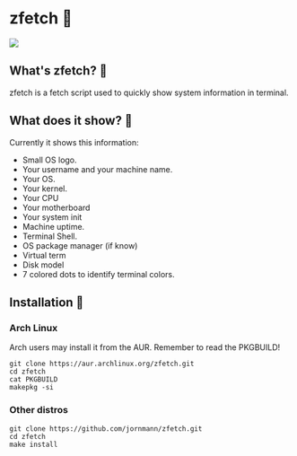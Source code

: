 # zfetch 📜
![](https://raw.githubusercontent.com/jornmann/zfetch/img/zfetchscrot.png)
## What's zfetch? 🤔
zfetch is a fetch script used to quickly show system information in terminal.
## What does it show? 🤔
Currently it shows this information:
- Small OS logo.
- Your username and your machine name.
- Your OS.
- Your kernel.
- Your CPU
- Your motherboard
- Your system init
- Machine uptime.
- Terminal Shell.
- OS package manager (if know)
- Virtual term
- Disk model
- 7 colored dots to identify terminal colors.
## Installation 🔧
### Arch Linux
Arch users may install it from the AUR.
Remember to read the PKGBUILD!
```
git clone https://aur.archlinux.org/zfetch.git
cd zfetch
cat PKGBUILD
makepkg -si
```
### Other distros
```
git clone https://github.com/jornmann/zfetch.git
cd zfetch
make install
```
